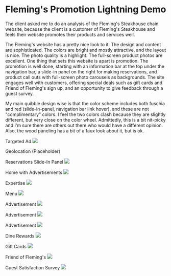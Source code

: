 # Fleming's Promotion Lightning Demo

The client asked me to do an analysis of the Fleming's Steakhouse chain website, because the client is a customer of Fleming's Steakhouse and feels their website promotes their products and services well. 

The Fleming's website has a pretty nice look to it. The design and content are sophisticated. The colors are bright and mostly attractive, and the layout is nice. The photo quality is a highlight. The full-screen product photos are excellent. One thing that sets this website is apart is promotion. The promotion is well done, starting with an information bar at the top under the navigation bar, a slide-in panel on the right for making reservations, and product call outs with full-screen photo carousels as backgrounds. The site engages well with customers, offering special deals such as gift cards and Friend of Fleming's sign up, and an opportunity to give feedback through a guest survey. 

My main quibble design wise is that the color scheme includes both fuschia and red (slide-in-panel, navigation bar link hover), and these are not "complimentary" colors. I feel the two colors clash because they are slightly different, but very close on the color wheel. Admittedly, this is a bit nit-picky and I'm sure there are others out there who would have a different opinion. Also, the wood paneling has a bit of a faux look about it, but is ok.

Targeted Ad
![](flemings-images/targeted-ad.jpg)

Geolocation (Placeholder)

Reservations Slide-In Panel
![](flemings-images/home-slide-in-panel.jpg)

Home with Advertisements
![](flemings-images/home.jpg)

Expertise
![](flemings-images/expertise.jpg)

Menu
![](flemings-images/menus.jpg)

Advertisement
![](flemings-images/private-dining.jpg)

Advertisement
![](flemings-images/filet-lobster.jpg)

Advertisement
![](flemings-images/prime-rib-ad.jpg)

Dine Rewards
![](flemings-images/dine-rewards.jpg)

Gift Cards
![](flemings-images/gift-cards.jpg)

Friend of Fleming's
![](flemings-images/friend-of-flemings.jpg)

Guest Satisfaction Survey
![](flemings-images/guest-satisfaction-survey.jpg)


